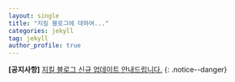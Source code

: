 ```yaml
---
layout: single
title: "지킬 블로그에 대하여..."
categories: jekyll
tag: jekyll
author_profile: true
---
```


**[공지사항]** [지킬 블로그 신규 업데이트 안내드립니다.](https://mmistakes.github.io/minimal-mistakes/docs/quick-start-guide/)
{: .notice--danger}
